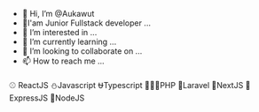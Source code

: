- 👋 Hi, I’m @Aukawut
- 🌿I'am Junior Fullstack developer ...
- 👀 I’m interested in ...
- 🌱 I’m currently learning ...
- 💞️ I’m looking to collaborate on ...
- 📫 How to reach me ...

⚾ ReactJS ⛄Javascript ⛎Typescript 👨🏻‍💻PHP 👀Laravel 💞️NextJS
🍉ExpressJS 🍓NodeJS  
<!---
Aukawut/Aukawut is a ✨ special ✨ repository because its `README.md` (this file) appears on your GitHub profile.
You can click the Preview link to take a look at your changes.
--->
